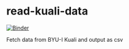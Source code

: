 # read-kuali-data
[![Binder](https://mybinder.org/badge_logo.svg)](https://mybinder.org/v2/gh/benjameep/read-kuali-data/master?filepath=read_kuali.ipynb)

Fetch data from BYU-I Kuali and output as csv
